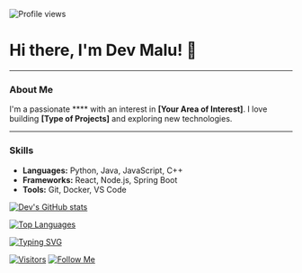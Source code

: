 ![Profile views](https://komarev.com/ghpvc/?username=devmalu15&color=blue)

<!--
**devmalu15/devmalu15** is a ✨ _special_ ✨ repository because its `README.md` (this file) appears on your GitHub profile.

Here are some ideas to get you started:

- 🔭 I’m currently working on ...
- 🌱 I’m currently learning ...
- 👯 I’m looking to collaborate on ...
- 🤔 I’m looking for help with ...
- 💬 Ask me about ...
- 📫 How to reach me: ...
- 😄 Pronouns: ...
- ⚡ Fun fact: ...
-->


# Hi there, I'm Dev Malu! 👋

---

### About Me

I'm a passionate **** with an interest in **[Your Area of Interest]**. I love building **[Type of Projects]** and exploring new technologies.

---

### Skills

-   **Languages:** Python, Java, JavaScript, C++
-   **Frameworks:** React, Node.js, Spring Boot
-   **Tools:** Git, Docker, VS Code


[![Dev's GitHub stats](https://github-readme-stats.vercel.app/api?username=devmalu15&show_icons=true&theme=dark)](https://github.com/anuraghazra/github-readme-stats)

[![Top Languages](https://github-readme-stats.vercel.app/api/top-langs/?username=devmalu15&layout=compact&theme=radical)](https://github.com/anuraghazra/github-readme-stats)


[![Typing SVG](https://readme-typing-svg.herokuapp.com/?lines=Developer;Innovator;Problem%20Solver;Open%20Source%20Enthusiast&font=Fira%20Code&size=30&duration=3000&center=true&vCenter=true&width=400&height=50&color=F7DF1E&bg=20232A)](https://git.io/typing-svg)

[![Visitors](https://visitor-badge.glitch.me/badge?page_id=devmalu15.devmalu15)](https://github.com/devmalu15/devmalu15)
[![Follow Me](https://img.shields.io/github/followers/devmalu15?label=Follow&style=social)](https://github.com/devmalu15)

